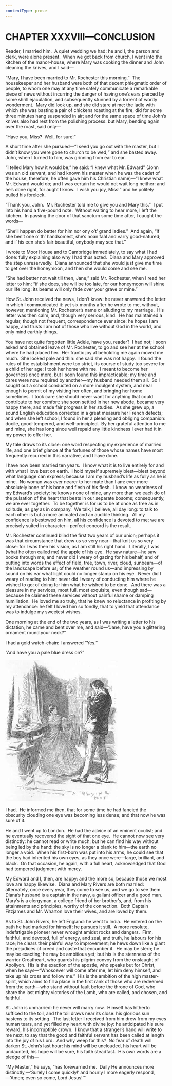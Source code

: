 ```yaml
---
contentType: prose
---
```


# CHAPTER XXXVIII—CONCLUSION

Reader, I married him.  A quiet wedding we had: he and I, the parson and clerk, were alone present.  When we got back from church, I went into the kitchen of the manor-house, where Mary was cooking the dinner and John cleaning the knives, and I said—

“Mary, I have been married to Mr. Rochester this morning.”  The housekeeper and her husband were both of that decent phlegmatic order of people, to whom one may at any time safely communicate a remarkable piece of news without incurring the danger of having one’s ears pierced by some shrill ejaculation, and subsequently stunned by a torrent of wordy wonderment.  Mary did look up, and she did stare at me: the ladle with which she was basting a pair of chickens roasting at the fire, did for some three minutes hang suspended in air; and for the same space of time John’s knives also had rest from the polishing process: but Mary, bending again over the roast, said only—

“Have you, Miss?  Well, for sure!”

A short time after she pursued—“I seed you go out with the master, but I didn’t know you were gone to church to be wed;” and she basted away.  John, when I turned to him, was grinning from ear to ear.

“I telled Mary how it would be,” he said: “I knew what Mr. Edward” (John was an old servant, and had known his master when he was the cadet of the house, therefore, he often gave him his Christian name)—“I knew what Mr. Edward would do; and I was certain he would not wait long neither: and he’s done right, for aught I know.  I wish you joy, Miss!” and he politely pulled his forelock.

“Thank you, John.  Mr. Rochester told me to give you and Mary this.”  I put into his hand a five-pound note.  Without waiting to hear more, I left the kitchen.  In passing the door of that sanctum some time after, I caught the words—

“She’ll happen do better for him nor ony o’t’ grand ladies.”  And again, “If she ben’t one o’ th’ handsomest, she’s noan faâl and varry good-natured; and i’ his een she’s fair beautiful, onybody may see that.”

I wrote to Moor House and to Cambridge immediately, to say what I had done: fully explaining also why I had thus acted.  Diana and Mary approved the step unreservedly.  Diana announced that she would just give me time to get over the honeymoon, and then she would come and see me.

“She had better not wait till then, Jane,” said Mr. Rochester, when I read her letter to him; “if she does, she will be too late, for our honeymoon will shine our life long: its beams will only fade over your grave or mine.”

How St. John received the news, I don’t know: he never answered the letter in which I communicated it: yet six months after he wrote to me, without, however, mentioning Mr. Rochester’s name or alluding to my marriage.  His letter was then calm, and, though very serious, kind.  He has maintained a regular, though not frequent, correspondence ever since: he hopes I am happy, and trusts I am not of those who live without God in the world, and only mind earthly things.

You have not quite forgotten little Adèle, have you, reader?  I had not; I soon asked and obtained leave of Mr. Rochester, to go and see her at the school where he had placed her.  Her frantic joy at beholding me again moved me much.  She looked pale and thin: she said she was not happy.  I found the rules of the establishment were too strict, its course of study too severe for a child of her age: I took her home with me.  I meant to become her governess once more, but I soon found this impracticable; my time and cares were now required by another—my husband needed them all.  So I sought out a school conducted on a more indulgent system, and near enough to permit of my visiting her often, and bringing her home sometimes.  I took care she should never want for anything that could contribute to her comfort: she soon settled in her new abode, became very happy there, and made fair progress in her studies.  As she grew up, a sound English education corrected in a great measure her French defects; and when she left school, I found in her a pleasing and obliging companion: docile, good-tempered, and well-principled.  By her grateful attention to me and mine, she has long since well repaid any little kindness I ever had it in my power to offer her.

My tale draws to its close: one word respecting my experience of married life, and one brief glance at the fortunes of those whose names have most frequently recurred in this narrative, and I have done.

I have now been married ten years.  I know what it is to live entirely for and with what I love best on earth.  I hold myself supremely blest—blest beyond what language can express; because I am my husband’s life as fully as he is mine.  No woman was ever nearer to her mate than I am: ever more absolutely bone of his bone and flesh of his flesh.  I know no weariness of my Edward’s society: he knows none of mine, any more than we each do of the pulsation of the heart that beats in our separate bosoms; consequently, we are ever together.  To be together is for us to be at once as free as in solitude, as gay as in company.  We talk, I believe, all day long: to talk to each other is but a more animated and an audible thinking.  All my confidence is bestowed on him, all his confidence is devoted to me; we are precisely suited in character—perfect concord is the result.

Mr. Rochester continued blind the first two years of our union; perhaps it was that circumstance that drew us so very near—that knit us so very close: for I was then his vision, as I am still his right hand.  Literally, I was (what he often called me) the apple of his eye.  He saw nature—he saw books through me; and never did I weary of gazing for his behalf, and of putting into words the effect of field, tree, town, river, cloud, sunbeam—of the landscape before us; of the weather round us—and impressing by sound on his ear what light could no longer stamp on his eye.  Never did I weary of reading to him; never did I weary of conducting him where he wished to go: of doing for him what he wished to be done.  And there was a pleasure in my services, most full, most exquisite, even though sad—because he claimed these services without painful shame or damping humiliation.  He loved me so truly, that he knew no reluctance in profiting by my attendance: he felt I loved him so fondly, that to yield that attendance was to indulge my sweetest wishes.

One morning at the end of the two years, as I was writing a letter to his dictation, he came and bent over me, and said—“Jane, have you a glittering ornament round your neck?”

I had a gold watch-chain: I answered “Yes.”

“And have you a pale blue dress on?”

[![And have you a pale blue dress on?](./resources/p435s.jpg)](images/p435b.jpg)

I had.  He informed me then, that for some time he had fancied the obscurity clouding one eye was becoming less dense; and that now he was sure of it.

He and I went up to London.  He had the advice of an eminent oculist; and he eventually recovered the sight of that one eye.  He cannot now see very distinctly: he cannot read or write much; but he can find his way without being led by the hand: the sky is no longer a blank to him—the earth no longer a void.  When his first-born was put into his arms, he could see that the boy had inherited his own eyes, as they once were—large, brilliant, and black.  On that occasion, he again, with a full heart, acknowledged that God had tempered judgment with mercy.

My Edward and I, then, are happy: and the more so, because those we most love are happy likewise.  Diana and Mary Rivers are both married: alternately, once every year, they come to see us, and we go to see them.  Diana’s husband is a captain in the navy, a gallant officer and a good man.  Mary’s is a clergyman, a college friend of her brother’s, and, from his attainments and principles, worthy of the connection.  Both Captain Fitzjames and Mr. Wharton love their wives, and are loved by them.

As to St. John Rivers, he left England: he went to India.  He entered on the path he had marked for himself; he pursues it still.  A more resolute, indefatigable pioneer never wrought amidst rocks and dangers.  Firm, faithful, and devoted, full of energy, and zeal, and truth, he labours for his race; he clears their painful way to improvement; he hews down like a giant the prejudices of creed and caste that encumber it.  He may be stern; he may be exacting; he may be ambitious yet; but his is the sternness of the warrior Greatheart, who guards his pilgrim convoy from the onslaught of Apollyon.  His is the exaction of the apostle, who speaks but for Christ, when he says—“Whosoever will come after me, let him deny himself, and take up his cross and follow me.”  His is the ambition of the high master-spirit, which aims to fill a place in the first rank of those who are redeemed from the earth—who stand without fault before the throne of God, who share the last mighty victories of the Lamb, who are called, and chosen, and faithful.

St. John is unmarried: he never will marry now.  Himself has hitherto sufficed to the toil, and the toil draws near its close: his glorious sun hastens to its setting.  The last letter I received from him drew from my eyes human tears, and yet filled my heart with divine joy: he anticipated his sure reward, his incorruptible crown.  I know that a stranger’s hand will write to me next, to say that the good and faithful servant has been called at length into the joy of his Lord.  And why weep for this?  No fear of death will darken St. John’s last hour: his mind will be unclouded, his heart will be undaunted, his hope will be sure, his faith steadfast.  His own words are a pledge of this—

“My Master,” he says, “has forewarned me.  Daily He announces more distinctly,—‘Surely I come quickly!’ and hourly I more eagerly respond,—‘Amen; even so come, Lord Jesus!’”
